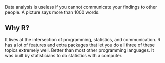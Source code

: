 Data analysis is useless if you cannot communicate your findings to
other people. A picture says more than 1000 words.

## Why R?

It lives at the intersection of programming, statistics, and
communication. R has a lot of features and extra packages that let you
do all three of these topics extremely well. Better than most other
programming languages. It was built by statisticians to do statistics
with a computer.
